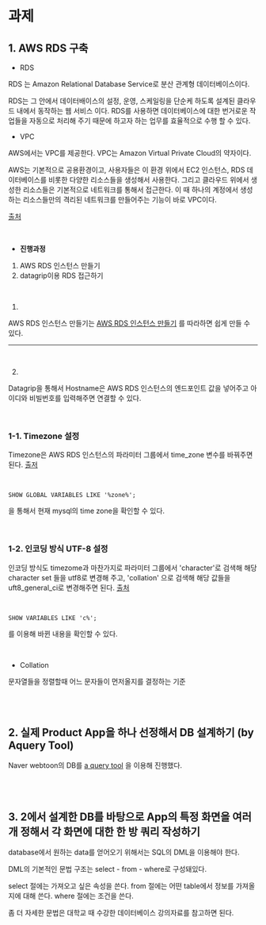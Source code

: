 # 과제

## 1. AWS RDS 구축

- RDS

RDS 는 Amazon Relational Database Service로 분산 관계형 데이터베이스이다. 

RDS는 그 안에서 데이터배이스의 설정, 운영, 스케일링을 단순케 하도록 설계된 클라우드 내에서 동작하는 웹 서비스 이다. RDS를 사용하면 데이터베이스에 대한 번거로운 작업들을 자동으로 처리해 주기 때문에 하고자 하는 업무를 효율적으로 수행 할 수 있다. 

- VPC

AWS에서는 VPC를 제공한다. VPC는 Amazon Virtual Private Cloud의 약자이다. 

AWS는 기본적으로 공용환경이고, 사용자들은 이 환경 위에서 EC2 인스턴스, RDS 데이터베이스를 비롯한 다양한 리소스들을 생성해서 사용한다. 그리고 클라우드 위에서 생성한 리소스들은 기본적으로 네트워크를 통해서 접근한다. 이 때 하나의 계정에서 생성하는 리소스들만의 격리된 네트워크를 만들어주는 기능이 바로 VPC이다. 

[출처](https://www.44bits.io/ko/post/understanding_aws_vpc)

<br/>

- **진행과정**

1. AWS RDS 인스턴스 만들기
2. datagrip이용 RDS 접근하기

<br/>

1.

AWS RDS 인스턴스 만들기는 [AWS RDS 인스턴스 만들기](https://aws.amazon.com/ko/getting-started/hands-on/create-mysql-db/) 를 따라하면 쉽게 만들 수 있다. 

<hr/>

<br/>

2.

Datagrip을 통해서 Hostname은 AWS RDS 인스턴스의 엔드포인트 값을 넣어주고 아이디와 비빌번호를 입력해주면 연결할 수 있다. 

<br/>

### 1-1. Timezone 설정

Timezone은 AWS RDS 인스턴스의 파라미터 그룹에서 time_zone 변수를 바꿔주면 된다. [출저](https://aws.amazon.com/ko/premiumsupport/knowledge-center/rds-change-time-zone/)

<br/>

```mysql
SHOW GLOBAL VARIABLES LIKE '%zone%';
```

을 통해서 현재 mysql의 time zone을 확인할 수 있다. 

<br/>

### 1-2. 인코딩 방식 UTF-8 설정

인코딩 방식도 timezome과 마찬가지로 파라미터 그룹에서 'character'로 검색해 해당 character set 들을 utf8로 변경해 주고, 'collation' 으로 검색해 해당 값들을 uft8_general_ci로 변경해주면 된다. [출처](https://designdevelop.tistory.com/68)

<br/>

```mysql
SHOW VARIABLES LIKE 'c%';
```

를 이용해 바뀐 내용을 확인할 수 있다. 

<br/>

- Collation

문자열들을 정렬할때 어느 문자들이 먼저올지를 결정하는 기준

<br/>

<br/>

## 2. 실제 Product App을 하나 선정해서 DB 설계하기 (by Aquery Tool)

Naver webtoon의 DB를 [a query tool](https://aquerytool.com) 을 이용해 진행했다. 

<br/>

<br/>

## 3. 2에서 설계한 DB를 바탕으로 App의 특정 화면을 여러 개 정해서 각 화면에 대한 한 방 쿼리 작성하기

database에서 원하는 data를 얻어오기 위해서는 SQL의 DML을 이용해야 한다. 

DML의 기본적인 문법 구조는 select - from - where로 구성돼있다.

select 절에는 가져오고 싶은 속성을 쓴다. from 절에는 어떤 table에서 정보를 가져올지에 대해 쓴다. where 절에는 조건을 쓴다. 

좀 더 자세한 문법은 대학교 때 수강한 데이터베이스 강의자료를 참고하면 된다. 